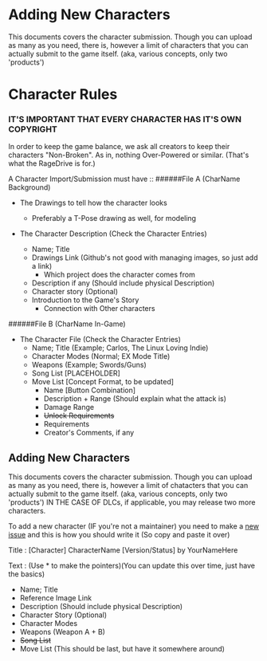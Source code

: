 
# Adding New Characters

This documents covers the character submission.
Though you can upload as many as you need, there
is, however a limit of characters that you can actually
submit to the game itself. (aka, various concepts, only
two 'products')

# Character Rules
### IT'S IMPORTANT THAT EVERY CHARACTER HAS IT'S OWN COPYRIGHT

In order to keep the game balance, we ask all creators
to keep their characters "Non-Broken". As in, nothing
Over-Powered or similar. (That's what the RageDrive is
for.)

A Character Import/Submission must have ::
######File A (CharName Background)
* The Drawings to tell how the character looks
  * Preferably a T-Pose drawing as well, for modeling

* The Character Description (Check the Character Entries)
  * Name; Title
  * Drawings Link (Github's not good with managing images, so just add a link)
    * Which project does the character comes from
  * Description if any (Should include physical Description)
  * Character story (Optional)
  * Introduction to the Game's Story
    * Connection with Other characters

######File B (CharName In-Game)
* The Character File (Check the Character Entries)
  * Name; Title     (Example; Carlos, The Linux Loving Indie)
  * Character Modes (Normal; EX Mode Title)
  * Weapons         (Example; Swords/Guns)
  * Song List       [PLACEHOLDER]
  * Move List       [Concept Format, to be updated]
    * Name [Button Combination]
    * Description + Range (Should explain what the attack is)
    * Damage Range
    * ~~Unlock Requirements~~
    * Requirements
    * Creator's Comments, if any

## Adding New Characters

This documents covers the character submission.
Though you can upload as many as you need, there
is, however a limit of chatacters that you can actually
submit to the game itself. (aka, various concepts, only
two 'products') IN THE CASE OF DLCs, if applicable,
you may release two more characters.

To add a new character (IF you're not a maintainer) you need to make a [new issue](https://github.com/lordsolrac/ProjectDevFight/issues/new) and this is how you should write it (So copy and paste it over)

Title : [Character] CharacterName [Version/Status] by YourNameHere

Text : (Use * to make the pointers)(You can update this over time, just have the basics)
* Name; Title
* Reference Image Link
* Description (Should include physical Description)
* Character Story (Optional)
* Character Modes
* Weapons (Weapon A + B)
* ~~Song List~~
* Move List (This should be last, but have it somewhere around)
